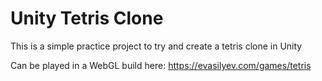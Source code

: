# Unity Tetris Clone

This is a simple practice project to try and create a tetris clone in Unity

Can be played in a WebGL build here:
https://evasilyev.com/games/tetris